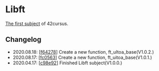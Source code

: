 # Libft

[The first subject](./libft.en.subject.pdf) of 42cursus.

## Changelog

- 2020.08.18: [[f64278](https://github.com/paikwiki/libft/commit/f64278633187a1d12f57dcc3d0a235da05eb6e72)] Create a new function, ft_ultoa_base(V1.0.2.)
- 2020.08.17: [[fc0563](https://github.com/paikwiki/libft/commit/fc056310050bea3f901176f67ef36f17b97745d2)] Create a new function, ft_uitoa_base(V1.0.1.)
- 2020.04.17: [[c98e92](https://github.com/paikwiki/libft/commit/c98e9231715cdedb061d11e6f1390a40d1791671)] Finished Libft subject(V1.0.0.)
